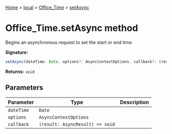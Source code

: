 [Home](./index) &gt; [local](local.md) &gt; [Office\_Time](local.office_time.md) &gt; [setAsync](local.office_time.setasync.md)

# Office\_Time.setAsync method

Begins an asynchronous request to set the start or end time

**Signature:**
```javascript
setAsync(dateTime: Date, options?: AsyncContextOptions, callback?: (result: AsyncResult) => void): void;
```
**Returns:** `void`

## Parameters

|  Parameter | Type | Description |
|  --- | --- | --- |
|  `dateTime` | `Date` |  |
|  `options` | `AsyncContextOptions` |  |
|  `callback` | `(result: AsyncResult) => void` |  |


